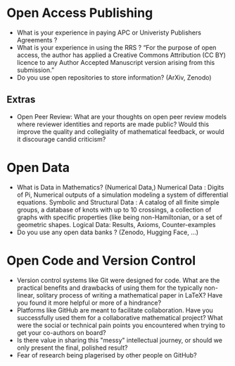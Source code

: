 # Open Access Publishing
- What is your experience in paying APC or Univeristy Publishers Agreements ?
- What is your experience in using the RRS ? 
“For the purpose of open access, the author has applied a Creative Commons Attribution (CC BY) licence to any Author Accepted Manuscript version arising from this submission.”
- Do you use open repositories to store information? (ArXiv, Zenodo)

## Extras
- Open Peer Review: What are your thoughts on open peer review models where reviewer identities and reports are made public? Would this improve the quality and collegiality of mathematical feedback, or would it discourage candid criticism?

# Open Data
- What is Data in Mathematics? (Numerical Data,)
Numerical Data : Digits of Pi, Numerical outputs of a simulation modeling a system of differential equations.
Symbolic and Structural Data : A catalog of all finite simple groups, a database of knots with up to 10 crossings, a collection of graphs with specific properties (like being non-Hamiltonian, or a set of geometric shapes.
Logical Data: Results, Axioms, Counter-examples
- Do you use any open data banks ? (Zenodo, Hugging Face,  ...)

# Open Code and Version Control
- Version control systems like Git were designed for code. What are the practical benefits and drawbacks of using them for the typically non-linear, solitary process of writing a mathematical paper in LaTeX? Have you found it more helpful or more of a hindrance?
- Platforms like GitHub are meant to facilitate collaboration. Have you successfully used them for a collaborative mathematical project? What were the social or technical pain points you encountered when trying to get your co-authors on board?
- Is there value in sharing this "messy" intellectual journey, or should we only present the final, polished result?
- Fear of research being plagerised by other people on GitHub?
